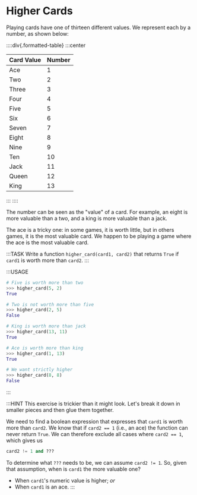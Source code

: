 # Higher Cards

Playing cards have one of thirteen different values.
We represent each by a number, as shown below:

::::div{.formatted-table}
:::center

| Card Value | Number |
| ---------- | ------ |
| Ace | 1 |
| Two | 2 |
| Three | 3 |
| Four | 4 |
| Five | 5 |
| Six | 6 |
| Seven | 7 |
| Eight | 8 |
| Nine | 9 |
| Ten | 10 |
| Jack | 11 |
| Queen | 12 |
| King | 13 |

:::
::::

The number can be seen as the "value" of a card.
For example, an eight is more valuable than a two, and a king is more valuable than a jack.

The ace is a tricky one: in some games, it is worth little, but in others games, it is the most valuable card.
We happen to be playing a game where the ace is the most valuable card.

:::TASK
Write a function `higher_card(card1, card2)` that returns `True` if `card1` is worth more than `card2`.
:::

:::USAGE

```python
# Five is worth more than two
>>> higher_card(5, 2)
True

# Two is not worth more than five
>>> higher_card(2, 5)
False

# King is worth more than jack
>>> higher_card(13, 11)
True

# Ace is worth more than king
>>> higher_card(1, 13)
True

# We want strictly higher
>>> higher_card(8, 8)
False
```

:::

:::HINT
This exercise is trickier than it might look.
Let's break it down in smaller pieces and then glue them together.

We need to find a boolean expression that expresses that `card1` is worth more than `card2`.
We know that if `card2 == 1` (i.e., an ace) the function can never return `True`.
We can therefore exclude all cases where `card2 == 1`, which gives us

```python
card2 != 1 and ???
```

To determine what `???` needs to be, we can assume `card2 != 1`.
So, given that assumption, when is `card1` the more valuable one?

* When `card1`'s numeric value is higher; *or*
* When `card1` is an ace.
:::
